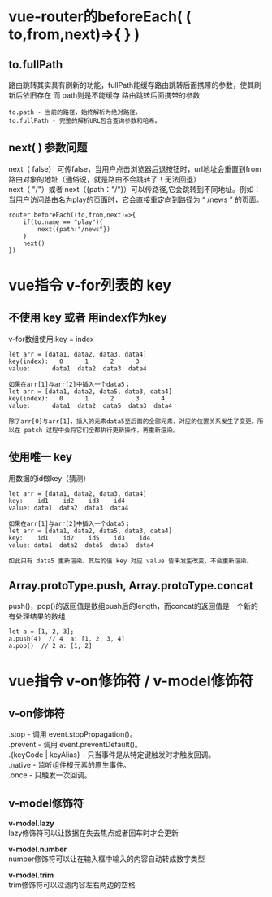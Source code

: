 # vue-router的beforeEach( ( to,from,next)=>{ } )  
## to.fullPath  
路由跳转其实具有刷新的功能，fullPath能缓存路由跳转后面携带的参数，使其刷新后依旧存在
而 path则是不能缓存 路由跳转后面携带的参数  
```
to.path - 当前的路径，始终解析为绝对路径。
to.fullPath - 完整的解析URL包含查询参数和哈希。
```
## next( ) 参数问题  
next（ false） 可传false，当用户点击浏览器后退按钮时，url地址会重置到from路由对象的地址（通俗说，就是路由不会跳转了！无法回退）  
next（ "/"）或者 next（{path："/"}）可以传路径,它会跳转到不同地址。例如：当用户访问路由名为play的页面时，它会直接重定向到路径为 “ /news ” 的页面。
```
router.beforeEach((to,from,next)=>{
    if(to.name == "play"){
        next({path:"/news"})
    }
    next()
})
```


# vue指令 v-for列表的 key
## 不使用 key 或者 用index作为key  
v-for数组使用:key = index
```
let arr = [data1, data2, data3, data4]
key(index):   0      1      2      3  
value:      data1  data2  data3  data4

如果在arr[1]与arr[2]中插入一个data5；
let arr = [data1, data2, data5, data3, data4]
key(index):   0      1      2      3      4
value:      data1  data2  data5  data3  data4

除了arr[0]与arr[1]，插入的元素data5至后面的全部元素，对应的位置关系发生了变更。所以在 patch 过程中会将它们全都执行更新操作，再重新渲染。

```


## 使用唯一 key
用数据的id做key（猜测）
```
let arr = [data1, data2, data3, data4]
key:    id1    id2    id3    id4
value: data1  data2  data3  data4

如果在arr[1]与arr[2]中插入一个data5；
let arr = [data1, data2, data5, data3, data4]
key:    id1    id2    id5    id3    id4
value: data1  data2  data5  data3  data4

如此只有 data5 重新渲染。其后的值 key 对应 value 皆未发生改变，不会重新渲染。
```


## Array.protoType.push, Array.protoType.concat
push()，pop()的返回值是数组push后的length，而concat的返回值是一个新的有处理结果的数组
```
let a = [1, 2, 3];
a.push(4)  // 4  a: [1, 2, 3, 4]
a.pop()  // 2 a: [1, 2]
```


# vue指令 v-on修饰符 / v-model修饰符
## v-on修饰符  
.stop - 调用 event.stopPropagation()。  
.prevent - 调用 event.preventDefault()。  
.{keyCode | keyAlias} - 只当事件是从特定键触发时才触发回调。  
.native - 监听组件根元素的原生事件。  
.once - 只触发一次回调。


## v-model修饰符  
**v-model.lazy**  
lazy修饰符可以让数据在失去焦点或者回车时才会更新  

**v-model.number**  
number修饰符可以让在输入框中输入的内容自动转成数字类型  

**v-model.trim**  
trim修饰符可以过滤内容左右两边的空格  




